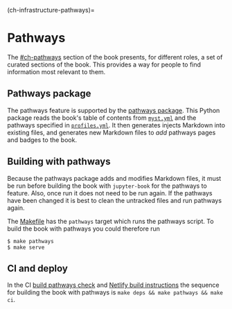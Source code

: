 (ch-infrastructure-pathways)=
# Pathways

The [#ch-pathways]() section of the book presents, for different roles, a set of curated sections of the book.
This provides a way for people to find information most relevant to them.

## Pathways package

The pathways feature is supported by the [pathways package](https://github.com/the-turing-way/pathways).
This Python package reads the book's table of contents from [`myst.yml`](https://github.com/the-turing-way/the-turing-way/blob/main/book/website/myst.yml) and the pathways specified in [`profiles.yml`](https://github.com/the-turing-way/the-turing-way/blob/main/book/website/profiles.yml).
It then generates injects Markdown into existing files, and generates new Markdown files to _add_ pathways pages and badges to the book.

## Building with pathways

Because the pathways package adds and modifies Markdown files, it must be run before building the book with `jupyter-book` for the pathways to feature.
Also, once run it does not need to be run again.
If the pathways have been changed it is best to clean the untracked files and run pathways again.

The [Makefile](https://github.com/the-turing-way/the-turing-way/blob/main/book/Makefile) has the `pathways` target which runs the pathways script.
To build the book with pathways you could therefore run

```console
$ make pathways
$ make serve
```

## CI and deploy

In the CI [build pathways check](https://github.com/the-turing-way/the-turing-way/blob/main/.github/workflows/ci.yml) and [Netlify build instructions](https://github.com/the-turing-way/the-turing-way/blob/main/netlify.toml) the sequence for building the book with pathways is `make deps && make pathways && make ci`.
